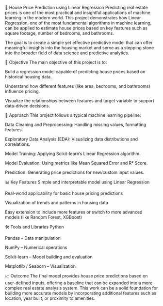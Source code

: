 🏡 House Price Prediction using Linear Regression
Predicting real estate prices is one of the most practical and insightful applications of machine learning in the modern world. This project demonstrates how Linear Regression, one of the most fundamental algorithms in machine learning, can be applied to estimate house prices based on key features such as square footage, number of bedrooms, and bathrooms.

The goal is to create a simple yet effective predictive model that can offer meaningful insights into the housing market and serve as a stepping stone into the broader field of data science and predictive analytics.

📌 Objective
The main objective of this project is to:

Build a regression model capable of predicting house prices based on historical housing data.

Understand how different features (like area, bedrooms, and bathrooms) influence pricing.

Visualize the relationships between features and target variable to support data-driven decisions.

🧠 Approach
This project follows a typical machine learning pipeline:

Data Cleaning and Preprocessing: Handling missing values, formatting features.

Exploratory Data Analysis (EDA): Visualizing data distributions and correlations.

Model Training: Applying Scikit-learn’s Linear Regression algorithm.

Model Evaluation: Using metrics like Mean Squared Error and R² Score.

Prediction: Generating price predictions for new/custom input values.

📊 Key Features
Simple and interpretable model using Linear Regression

Real-world applicability for basic house pricing predictions

Visualization of trends and patterns in housing data

Easy extension to include more features or switch to more advanced models (like Random Forest, XGBoost)

🛠️ Tools and Libraries
Python

Pandas – Data manipulation

NumPy – Numerical operations

Scikit-learn – Model building and evaluation

Matplotlib / Seaborn – Visualization

📈 Outcome
The final model provides house price predictions based on user-defined inputs, offering a baseline that can be expanded into a more complex real estate analysis system. This work can be a solid foundation for building more accurate models by incorporating additional features such as location, year built, or proximity to amenities.

